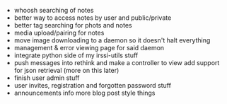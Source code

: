 - whoosh searching of notes
- better way to access notes by user and public/private
- better tag searching for phots and notes
- media upload/pairing for notes
- move image downloading to a daemon so it doesn't halt everything
- management & error viewing page for said daemon
- integrate python side of my irssi-utils stuff
 - push messages into rethink and make a controller to view
     add support for json retrieval (more on this later)
- finish user admin stuff
- user invites, registration and forgotten password stuff
- announcements info more blog post style things
